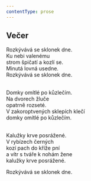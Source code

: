 ```yaml
---
contentType: prose
---
```


## Večer

Rozkývává se sklonek dne.  
Ku nebi valenému  
strom špičatí a kozlí se.  
Minutá lovná usedne.  
Rozkývává se sklonek dne.

   
Domky omítlé po kůzlečím.  
Na dvorech žluče  
opatrně rozseté.  
V zakoroptvených sklepích klečí  
domky omítlé po kůzlečím.

   
Kalužky krve posrážené.  
V rybízech černých  
kozí pach do kříže pní  
a vítr s tváře k nohám žene  
kalužky krve posrážené.

  
Rozkývává se sklonek dne.

